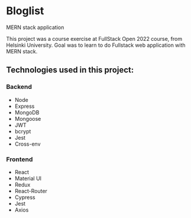# Bloglist
MERN stack application

This project was a course exercise at FullStack Open 2022 course, from Helsinki University. Goal was to learn to do Fullstack web application with MERN stack.

## Technologies used in this project:
### Backend
- Node
- Express
- MongoDB
- Mongoose
- JWT
- bcrypt
- Jest
- Cross-env

### Frontend
- React
- Material UI
- Redux
- React-Router
- Cypress
- Jest
- Axios


